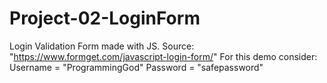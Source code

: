# Project-02-LoginForm
Login Validation Form made with JS. Source: "https://www.formget.com/javascript-login-form/"
For this demo consider:
Username = "ProgrammingGod"
Password = "safepassword"
